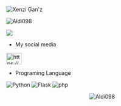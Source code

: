 ![Xenzi Gan'z](https://cardivo.vercel.app/api?name=Xenzi%20Gan'z&description=Hi,%20i%27m%20a%20front%20end%20web%20developer%20and%20i%27m%2020%20y.o.%20Nice%20to%20meet%20you%20%F0%9F%91%8B&image=https://avatars.githubusercontent.com/u/33148052?v=4&backgroundColor=%23ecf0f1&instagram=tumben1203&github=Aldi098&twitter=...&pattern=leaf&colorPattern=%23eaeaea)

<img align="center" src="https://github-readme-stats.vercel.app/api?username=Aldi098&show_icons=true&locale=id" alt="Aldi098"/></p>
<img align="center" src="https://github-readme-stats.anuraghazra1.vercel.app/api/top-langs/?username=Aldi098&layout=compact" />

- My social media

<p align="left">

<a href="https://youtube.com/channel/UClgRSMeKAeAViJgjwue4dyw
" target="blank"><img align="center" src="https://raw.githubusercontent.com/rahuldkjain/github-profile-readme-generator/master/src/images/icons/Social/youtube.svg" alt="https://youtube.com/channel/UClgRSMeKAeAViJgjwue4dyw" height="30" width="40" /></a>

</p>

- Programing Language

![Python](https://img.shields.io/badge/-Python-000?&logo=Python)
![Flask](https://img.shields.io/badge/-Flask-000?&logo=Flask)
![php](https://img.shields.io/badge/-Php-000?&logo=php)

<p align="center"> <img src="https://komarev.com/ghpvc/?username=Aldi098&label=Profile%20views&color=0e75b6&style=flat" alt="Aldi098"/></p>
